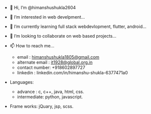 - 👋 Hi, I’m @himanshushukla2604
- 👀 I’m interested in web develpment...
- 🌱 I’m currently learning full stack webdevlopment, flutter, android...
- 💞️ I’m looking to collaborate on web based projects...
- 📫 How to reach me...
  - email : himanshushukla1805@gmail.com
  - alternate email : it1928@global.org.in
  - contact number: +918602897727
  - linkedin : linkedin.com/in/himanshu-shukla-6377471a0
  
- Languages: 
  - advance : c, c++, java, html, css.
  - intermediate: python, javascript.
- Frame works:
  jQuary, jsp, scss.
<!---
himanshushukla2604/himanshushukla2604 is a ✨ special ✨ repository because its `README.md` (this file) appears on your GitHub profile.
You can click the Preview link to take a look at your changes.
--->
